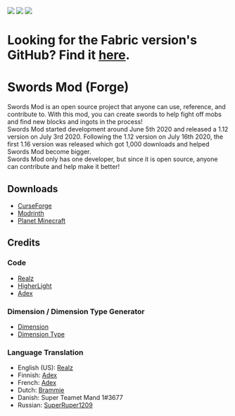 [![](https://cf.way2muchnoise.eu/full_swords-mod_downloads.svg)](https://www.curseforge.com/minecraft/mc-mods/swords-mod) [![](https://cf.way2muchnoise.eu/packs/swords-mod.svg)](https://www.curseforge.com/minecraft/mc-mods/swords-mod) [![](https://cf.way2muchnoise.eu/versions/swords-mod.svg)](https://www.curseforge.com/minecraft/mc-mods/swords-mod)

# Looking for the Fabric version's GitHub? Find it [here](https://github.com/KingRealzYT/SwordsModFabric). 

# Swords Mod (Forge)

Swords Mod is an open source project that anyone can use, reference, and contribute to. With this mod, you can create swords to help fight off mobs and find new blocks and ingots in the process!  
Swords Mod started development around June 5th 2020 and released a 1.12 version on July 3rd 2020. Following the 1.12 version on July 16th 2020, the first 1.16 version was released which got 1,000 downloads and helped Swords Mod become bigger.  
Swords Mod only has one developer, but since it is open source, anyone can contribute and help make it better!  

## Downloads

- [CurseForge](https://www.curseforge.com/minecraft/mc-mods/swords-mod/files)
- [Modrinth](https://modrinth.com/mod/rswords/versions)
- [Planet Minecraft](https://www.planetminecraft.com/mod/swords-mod/)

## Credits

### Code

- [Realz](https://github.com/KingRealzYT)
- [HigherLight](https://github.com/HigherLightz)
- [Adex](https://github.com/adex720)

### Dimension / Dimension Type Generator
- [Dimension](https://misode.github.io/dimension/)
- [Dimension Type](https://misode.github.io/dimension-type/)


### Language Translation

- English (US): [Realz](https://github.com/KingRealzYT)
- Finnish: [Adex](https://github.com/adex720)
- French: [Adex](https://github.com/adex720)
- Dutch: [Brammie](https://github.com/brammie15)
- Danish: Super Teamet Mand 1#3677
- Russian: [SuperRuper1209](https://www.curseforge.com/members/superruper1209/projects)
